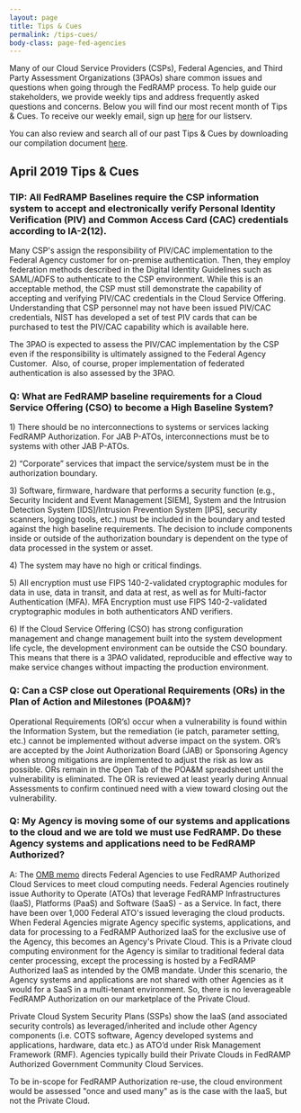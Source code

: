 ```yaml
---
layout: page
title: Tips & Cues
permalink: /tips-cues/
body-class: page-fed-agencies
---
```

Many of our Cloud Service Providers (CSPs), Federal Agencies, and Third Party Assessment Organizations (3PAOs) share common issues and questions when going through the FedRAMP process. To help guide our stakeholders, we provide weekly tips and address frequently asked questions and concerns. Below you will find our most recent month of Tips & Cues. To receive our weekly email, sign up [here](https://public.govdelivery.com/accounts/USGSA/subscriber/new?qsp=USGSA_2224) for our listserv. 

You can also review and search all of our past Tips & Cues by downloading our compilation document <a href="{{site.baseurl}}/assets/resources/documents/FedRAMP_Tips_and_Cues.pdf">here</a>.
<h2>April 2019 Tips & Cues</h2>

<div class="q3">
<h3>TIP: All FedRAMP Baselines require the CSP information system to accept and electronically verify Personal Identity Verification (PIV) and Common Access Card (CAC) credentials according to IA-2(12).</h3>
<p>
Many CSP's assign the responsibility of PIV/CAC implementation to the Federal Agency customer for on-premise authentication. Then, they employ federation methods described in the Digital Identity Guidelines such as SAML/ADFS to authenticate to the CSP environment. While this is an acceptable method, the CSP must still demonstrate the capability of accepting and verifying PIV/CAC credentials in the Cloud Service Offering. Understanding that CSP personnel may not have been issued PIV/CAC credentials, NIST has developed a set of test PIV cards that can be purchased to test the PIV/CAC capability which is available here.
  </P>
  <p>
The 3PAO is expected to assess the PIV/CAC implementation by the CSP even if the responsibility is ultimately assigned to the Federal Agency Customer.  Also, of course, proper implementation of federated authentication is also assessed by the 3PAO.
</p>
</div>

<div class="q3">
<h3>Q: What are FedRAMP baseline requirements for a Cloud Service Offering (CSO) to become a High Baseline System?</h3>
<p>
1) There should be no interconnections to systems or services lacking FedRAMP Authorization. For JAB P-ATOs, interconnections must be to systems with other JAB P-ATOs.
  </P>
  <p>
2) “Corporate” services that impact the service/system must be in the authorization boundary.
</P>
<p>
3) Software, firmware, hardware that performs a security function (e.g., Security Incident and Event Management [SIEM], System and the Intrusion Detection System [IDS]/Intrusion Prevention System [IPS], security scanners, logging tools, etc.) must be included in the boundary and tested against the high baseline requirements. The decision to include components inside or outside of the authorization boundary is dependent on the type of data processed in the system or asset.
</P>
<p>
4) The system may have no high or critical findings.
</P>
<p>
5) All encryption must use FIPS 140-2-validated cryptographic modules for data in use, data in transit, and data at rest, as well as for Multi-factor Authentication (MFA). MFA Encryption must use FIPS 140-2-validated cryptographic modules in both authenticators AND verifiers.
</P>
<p>
6) If the Cloud Service Offering (CSO) has strong configuration management and change management built into the system development life cycle, the development environment can be outside the CSO boundary. This means that there is a 3PAO validated, reproducible and effective way to make service changes without impacting the production environment.
</p>
</div>

<div class="q3">
<h3>Q: Can a CSP close out Operational Requirements (ORs) in the Plan of Action and Milestones (POA&M)?</h3>
<p>
Operational Requirements (OR’s) occur when a vulnerability is found within the Information System, but the remediation (ie patch, parameter setting, etc.) cannot be implemented without adverse impact on the system. OR’s are accepted by the Joint Authorization Board (JAB) or Sponsoring Agency when strong mitigations are implemented to adjust the risk as low as possible. ORs remain in the Open Tab of the POA&M spreadsheet until the vulnerability is eliminated. The OR is reviewed at least yearly during Annual Assessments to confirm continued need with a view toward closing out the vulnerability.
</p>
</div>

<div class="q3">
<h3>Q: My Agency is moving some of our systems and applications to the cloud and we are told we must use FedRAMP. Do these Agency systems and applications need to be FedRAMP Authorized?</h3>
<p>
A: The <a href="{{site.baseurl}}/assets/resources/documents/FedRAMP_Policy_Memo.pdf">OMB memo</a> directs Federal Agencies to use FedRAMP Authorized Cloud Services to meet cloud computing needs. Federal Agencies routinely issue Authority to Operate (ATOs) that leverage FedRAMP Infrastructures (IaaS), Platforms (PaaS) and Software (SaaS) - as a Service. In fact, there have been over 1,000 Federal ATO's issued leveraging the cloud products.
When Federal Agencies migrate Agency specific systems, applications, and data for processing to a FedRAMP Authorized IaaS for the exclusive use of the Agency, this becomes an Agency's Private Cloud. This is a Private cloud computing environment for the Agency is similar to traditional federal data center processing, except the processing is hosted by a FedRAMP Authorized IaaS as intended by the OMB mandate. Under this scenario, the Agency systems and applications are not shared with other Agencies as it would for a SaaS in a multi-tenant environment. So, there is no leverageable FedRAMP Authorization on our marketplace of the Private Cloud.  
  </P>
  <p>
Private Cloud System Security Plans (SSPs) show the IaaS (and associated security controls) as leveraged/inherited and include other Agency components (i.e. COTS software, Agency developed systems and applications, hardware, data etc.) as ATO’d under Risk Management Framework (RMF). Agencies typically build their Private Clouds in FedRAMP Authorized Government Community Cloud Services.
  </P>
  <p>
To be in-scope for FedRAMP Authorization re-use, the cloud environment would be assessed "once and used many" as is the case with the IaaS, but not the Private Cloud.
</p>
</div>
